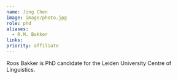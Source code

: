 ```yaml
---
name: Jing Chen
image: image/photo.jpg
role: phd
aliases:
  - R.M. Bakker
links:
priority: affiliate
---
```


Roos Bakker is PhD candidate for the Leiden University Centre of Linguistics.

